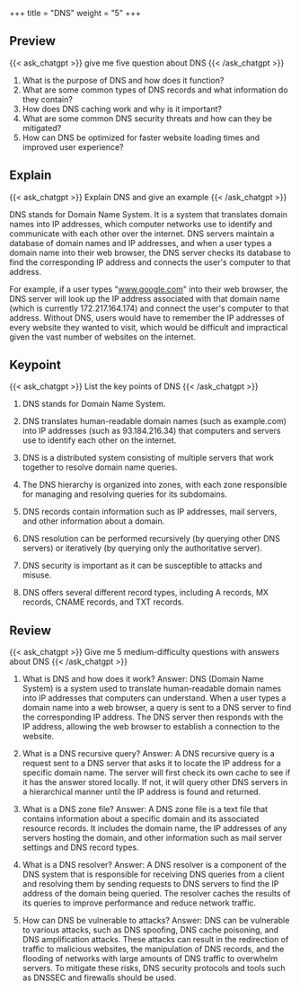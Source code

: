 +++
title = "DNS"
weight = "5"
+++
## Preview
{{< ask_chatgpt >}}
give me five question about DNS
{{< /ask_chatgpt >}}

1. What is the purpose of DNS and how does it function?
2. What are some common types of DNS records and what information do they contain?
3. How does DNS caching work and why is it important?
4. What are some common DNS security threats and how can they be mitigated?
5. How can DNS be optimized for faster website loading times and improved user experience?   

## Explain
{{< ask_chatgpt >}}
Explain DNS and give an example
{{< /ask_chatgpt >}}

DNS stands for Domain Name System. It is a system that translates domain names into IP addresses, which computer networks use to identify and communicate with each other over the internet. DNS servers maintain a database of domain names and IP addresses, and when a user types a domain name into their web browser, the DNS server checks its database to find the corresponding IP address and connects the user's computer to that address.

For example, if a user types "www.google.com" into their web browser, the DNS server will look up the IP address associated with that domain name (which is currently 172.217.164.174) and connect the user's computer to that address. Without DNS, users would have to remember the IP addresses of every website they wanted to visit, which would be difficult and impractical given the vast number of websites on the internet.   

## Keypoint
{{< ask_chatgpt >}}
List the key points of DNS
{{< /ask_chatgpt >}}

1. DNS stands for Domain Name System.

2. DNS translates human-readable domain names (such as example.com) into IP addresses (such as 93.184.216.34) that computers and servers use to identify each other on the internet.

3. DNS is a distributed system consisting of multiple servers that work together to resolve domain name queries.

4. The DNS hierarchy is organized into zones, with each zone responsible for managing and resolving queries for its subdomains.

5. DNS records contain information such as IP addresses, mail servers, and other information about a domain.

6. DNS resolution can be performed recursively (by querying other DNS servers) or iteratively (by querying only the authoritative server).

7. DNS security is important as it can be susceptible to attacks and misuse.

8. DNS offers several different record types, including A records, MX records, CNAME records, and TXT records.   

## Review
{{< ask_chatgpt >}}
Give me 5 medium-difficulty questions with answers about DNS
{{< /ask_chatgpt >}}

1. What is DNS and how does it work?
Answer: DNS (Domain Name System) is a system used to translate human-readable domain names into IP addresses that computers can understand. When a user types a domain name into a web browser, a query is sent to a DNS server to find the corresponding IP address. The DNS server then responds with the IP address, allowing the web browser to establish a connection to the website.

2. What is a DNS recursive query?
Answer: A DNS recursive query is a request sent to a DNS server that asks it to locate the IP address for a specific domain name. The server will first check its own cache to see if it has the answer stored locally. If not, it will query other DNS servers in a hierarchical manner until the IP address is found and returned.

3. What is a DNS zone file?
Answer: A DNS zone file is a text file that contains information about a specific domain and its associated resource records. It includes the domain name, the IP addresses of any servers hosting the domain, and other information such as mail server settings and DNS record types.

4. What is a DNS resolver?
Answer: A DNS resolver is a component of the DNS system that is responsible for receiving DNS queries from a client and resolving them by sending requests to DNS servers to find the IP address of the domain being queried. The resolver caches the results of its queries to improve performance and reduce network traffic.

5. How can DNS be vulnerable to attacks?
Answer: DNS can be vulnerable to various attacks, such as DNS spoofing, DNS cache poisoning, and DNS amplification attacks. These attacks can result in the redirection of traffic to malicious websites, the manipulation of DNS records, and the flooding of networks with large amounts of DNS traffic to overwhelm servers. To mitigate these risks, DNS security protocols and tools such as DNSSEC and firewalls should be used.   

